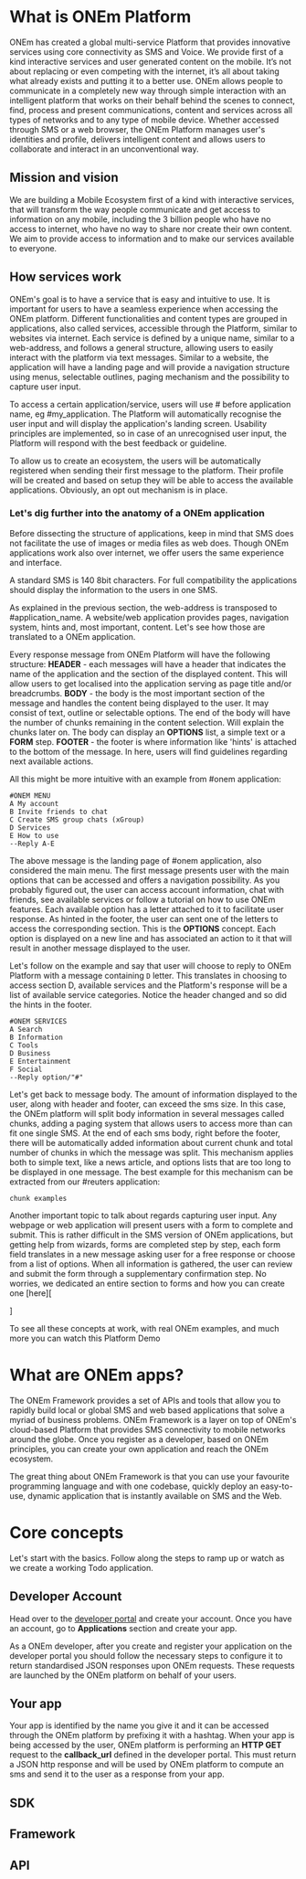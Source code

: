 <!-- Introduction should let user know about: -->

# What is ONEm Platform

ONEm has created a global multi-service Platform that provides innovative services using core connectivity as SMS and Voice. We provide first of a kind interactive services and user generated content on the mobile. It’s not about replacing or even competing with the internet, it’s all about taking what already exists and putting it to a better use.
ONEm allows people to communicate in a completely new way through simple interaction with an intelligent platform that works on their behalf behind the scenes to connect, find, process and present communications, content and services across all types of networks and to any type of mobile device.
Whether accessed through SMS or a web browser, the ONEm Platform manages user's identities and profile, delivers intelligent content and allows users to collaborate and interact in an unconventional way.

## Mission and vision

We are building a Mobile Ecosystem first of a kind with interactive services, that will transform the way people communicate and get access to information on any mobile, including the 3 billion people who have no access to internet, who have no way to share nor create their own content. We aim to provide access to information and to make our services available to everyone.
<!-- to add more -->

## How services work

ONEm's goal is to have a service that is easy and intuitive to use. It is important for users to have a seamless experience when accessing the ONEm platform.
Different functionalities and content types are grouped in applications, also called services, accessible through the Platform, similar to websites via internet. Each service is defined by a unique name, similar to a web-address, and follows a general structure, allowing users to easily interact with the platform via text messages.
Similar to a website, the application will have a landing page and will provide a navigation structure using menus, selectable outlines, paging mechanism and the possibility to capture user input.

To access a certain application/service, users will use # before application name, eg #my_application. The Platform will automatically recognise the user input and will display the application's landing screen. Usability principles are implemented, so in case of an unrecognised user input, the Platform will respond with the best feedback or guideline.

To allow us to create an ecosystem, the users will be automatically registered when sending their first message to the platform. Their profile will be created and based on setup they will be able to access the available applications. Obviously, an opt out mechanism is in place.


### Let's dig further into the anatomy of a ONEm application

Before dissecting the structure of applications, keep in mind that SMS does not facilitate the use of images or media files as web does. Though ONEm applications work also over internet, we offer users the same experience and interface.

A standard SMS is 140 8bit characters. For full compatibility the applications should display the information to the users in one SMS.
<!-- Since smart phones can display up to 5 messages, we offer the possibility to each user to change the acceptable size of the SMS they are willing to receive at one time using 'size' setting. -->

As explained in the previous section, the web-address is transposed to #application_name.
A website/web application provides pages, navigation system, hints and, most important, content. Let's see how those are translated to a ONEm application.

Every response message from ONEm Platform will have the following structure:
**HEADER** - each messages will have a header that indicates the name of the application and the section of the displayed content. This will allow users to get localised into the application serving as page title and/or breadcrumbs.
**BODY** - the body is the most important section of the message and handles the content being displayed to the user. It may consist of text, outline or selectable options. The end of the body will have the number of chunks remaining in the content selection. Will explain the chunks later on. The body can display an **OPTIONS** list, a simple text or a **FORM** step.
**FOOTER** - the footer is where information like 'hints' is attached to the bottom of the message. In here, users will find guidelines regarding next available actions.

All this might be more intuitive with an example from #onem application:
```
#ONEM MENU
A My account
B Invite friends to chat
C Create SMS group chats (xGroup)
D Services
E How to use
--Reply A-E
```
The above message is the landing page of #onem application, also considered the main menu. The first message presents user with the main options that can be accessed and offers a navigation possibility.
As you probably figured out, the user can access account information, chat with friends, see available services or follow a tutorial on how to use ONEm features. Each available option has a letter attached to it to facilitate user response. As hinted in the footer, the user can sent one of the letters to access the corresponding section. This is the **OPTIONS** concept. Each option is displayed on a new line and has associated an action to it that will result in another message displayed to the user.

Let's follow on the example and say that user will choose to reply to ONEm Platform with a message containing ```D``` letter. This translates in choosing to access section D, available services and the Platform's response will be a list of available service categories. Notice the header changed and so did the hints in the footer.
```
#ONEM SERVICES
A Search
B Information
C Tools
D Business
E Entertainment
F Social
--Reply option/"#"
```

Let's get back to message body. The amount of information displayed to the user, along with header and footer, can exceed the sms size. In this case, the ONEm platform will split body information in several messages called chunks, adding a paging system that allows users to access more than can fit one single SMS. At the end of each sms body, right before the footer, there will be automatically added information about current chunk and total number of chunks in which the message was split. This mechanism applies both to simple text, like a news article, and options lists that are too long to be displayed in one message.
The best example for this mechanism can be extracted from our #reuters application:
```
chunk examples
```
Another important topic to talk about regards capturing user input. Any webpage or web application will present users with a form to complete and submit. This is rather difficult in the SMS version of ONEm applications, but getting help from wizards, forms are completed step by step, each form field translates in a new message asking user for a free response or choose from a list of options. When all information is gathered, the user can review and submit the form through a supplementary confirmation step. No worries, we dedicated an entire section to forms and how you can create one [here][
<!-- Link to Building section, Forms  -->
]

To see all these concepts at work, with real ONEm examples, and much more you can watch this Platform Demo
<!-- video here about services and how they work -->


# What are ONEm apps?

The ONEm Framework provides a set of APIs and tools that allow you to rapidly build local or global SMS and web based applications that solve a myriad of business problems.
ONEm Framework is a layer on top of ONEm's cloud-based Platform that provides SMS connectivity to mobile networks around the globe.
Once you register as a developer, based on ONEm principles, you can create your own application and reach the ONEm ecosystem.

The great thing about ONEm Framework is that you can use your favourite programming language and with one codebase, quickly deploy an easy-to-use, dynamic application that is instantly available on SMS and the Web.

# Core concepts

Let's start with the basics.
Follow along the steps to ramp up or watch as we create a working Todo application.
<!-- video here on how to create an app -->

## Developer Account

Head over to the [developer portal](http://developer-portal-poc.onem.zone) and create your account. Once you have an account, go to **Applications** section and create your app.
<!-- tutorial? -->
As a ONEm developer, after you create and register your application on the developer portal you should follow the necessary steps to configure it to return standardised JSON responses upon ONEm requests. These requests are launched by the ONEm platform on behalf of your users.
<!-- Link to Building section, how to register an application  -->

## Your app

Your app is identified by the name you give it and it can be accessed through the ONEm platform by prefixing it with a hashtag.
When your app is being accessed by the user, ONEm platform is performing an **HTTP GET** request to the **callback_url** defined in the developer portal.
This must return a JSON http response and will be used by ONEm platform to compute an sms and send it to the user as a response from your app.
<!-- Link to Building section, how to structure an application  -->

## SDK
<!-- TBD short description and purpose -->
<!-- Link to Building section, SDK  -->

## Framework
<!-- TBD short description and purpose -->
<!-- Link to Building section, Framework  -->

## API
<!-- TBD short description and purpose -->
<!-- Link to API section  -->
